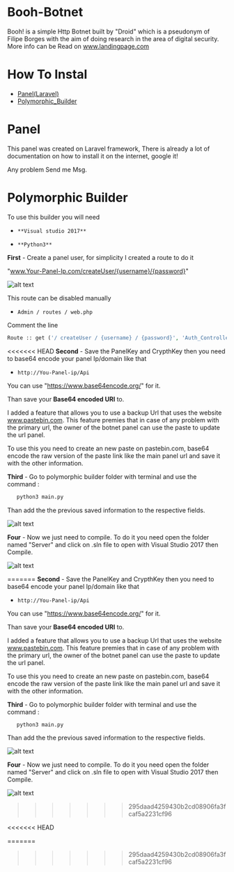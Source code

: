 # Booh-Botnet

 Booh! is a simple Http Botnet built by "Droid" which is a pseudonym of Filipe Borges with the aim of doing research in the area of digital security.
 More info can be Read on www.landingpage.com

 # How To Instal
 * [Panel(Laravel)](#Panel)
 * [Polymorphic_Builder](#Polymorphic_Builder)


# Panel
  This panel was created on Laravel framework, There is already a lot of documentation on how to install it on the internet, google it!

  Any problem Send me Msg.


# Polymorphic Builder

  To use this builder you will need
  * `**Visual studio 2017** `

  * `**Python3** `


  **First** - Create a panel user, for simplicity I created a route to do it

   "www.Your-Panel-Ip.com/createUser/{username}/{password}"

 ![alt text](https://raw.githubusercontent.com/FilipeBorges1993/Booh-Botnet/master/Screen%20Shot%202018-04-10%20at%2016.05.41.png)


  This route can be disabled manually

  * `Admin / routes / web.php`

  Comment the line


  ```php
  Route :: get ('/ createUser / {username} / {password}', 'Auth_Controller @ createUser')
  ```
<<<<<<< HEAD
 **Second** - Save the PanelKey and CrypthKey then you need to base64 encode your panel Ip/domain like that
  
   * ` http://You-Panel-ip/Api `

   You can use "https://www.base64encode.org/" for it.

   Than save your **Base64 encoded URl** to.

   I added a feature that allows you to use a backup Url that uses the website www.pastebin.com. This feature premies that in    case of any problem with the primary url, the owner of the botnet panel can use the paste to update the url panel.

   To use this you need to create an new paste on pastebin.com, base64 encode the raw version of the paste link like the main   panel url and save it with the other information.


  **Third** - Go to polymorphic builder folder with terminal and use the command :

  ```python
     python3 main.py
  ```

   Than add the the previous saved information to the respective fields.

   ![alt text](https://github.com/FilipeBorges1993/Booh-Botnet/raw/master/Screen%20Shot%202018-04-10%20at%2017.png)



   **Four** - Now we just need to compile. To do it you need open the folder named "Server" and click on .sln file to open with Visual Studio 2017 then Compile.


   ![alt text](https://github.com/FilipeBorges1993/Booh-Botnet/raw/master/Screen%20Shot%202018-04-10%20at%2019.09.52.png)
















=======
 **Second** - Save the PanelKey and CrypthKey then you need to base64 encode your panel Ip/domain like that 
   
   * ` http://You-Panel-ip/Api ` 
   
   You can use "https://www.base64encode.org/" for it.
   
   Than save your **Base64 encoded URl** to.
   
   I added a feature that allows you to use a backup Url that uses the website www.pastebin.com. This feature premies that in    case of any problem with the primary url, the owner of the botnet panel can use the paste to update the url panel.
   
   To use this you need to create an new paste on pastebin.com, base64 encode the raw version of the paste link like the main   panel url and save it with the other information.
   
   
  **Third** - Go to polymorphic builder folder with terminal and use the command :
   
  ```python
     python3 main.py
  ```
    
   Than add the the previous saved information to the respective fields.
   
   ![alt text](https://github.com/FilipeBorges1993/Booh-Botnet/raw/master/Screen%20Shot%202018-04-10%20at%2017.png)
   
   
   
   **Four** - Now we just need to compile. To do it you need open the folder named "Server" and click on .sln file to open with Visual Studio 2017 then Compile.
   
   
   ![alt text](https://github.com/FilipeBorges1993/Booh-Botnet/raw/master/Screen%20Shot%202018-04-10%20at%2019.09.52.png)
   
   
   
   
   
   
   
     
     
   
   
   
   
   
   
   
   
   
   
 
 
>>>>>>> 295daad4259430b2cd08906fa3fcaf5a2231cf96




<<<<<<< HEAD
 
=======
>>>>>>> 295daad4259430b2cd08906fa3fcaf5a2231cf96
